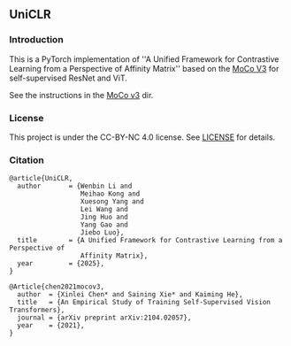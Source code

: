## UniCLR

### Introduction
This is a PyTorch implementation of ''A Unified Framework for Contrastive Learning from a Perspective of Affinity Matrix'' based on the [MoCo V3](https://github.com/facebookresearch/moco-v3) for self-supervised ResNet and ViT.



See the instructions in the [MoCo v3](https://github.com/facebookresearch/moco-v3) dir.

### License

This project is under the CC-BY-NC 4.0 license. See [LICENSE](LICENSE) for details.

### Citation
```
@article{UniCLR,
  author       = {Wenbin Li and
                  Meihao Kong and
                  Xuesong Yang and
                  Lei Wang and
                  Jing Huo and
                  Yang Gao and
                  Jiebo Luo},
  title        = {A Unified Framework for Contrastive Learning from a Perspective of
                  Affinity Matrix},
  year         = {2025},
}
```

```
@Article{chen2021mocov3,
  author  = {Xinlei Chen* and Saining Xie* and Kaiming He},
  title   = {An Empirical Study of Training Self-Supervised Vision Transformers},
  journal = {arXiv preprint arXiv:2104.02057},
  year    = {2021},
}
```
